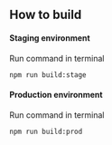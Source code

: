 ## How to build

#### Staging environment

Run command in terminal
```
npm run build:stage
``` 

#### Production environment

Run command in terminal
```
npm run build:prod
``` 
